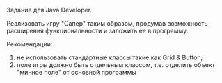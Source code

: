 Задание для Java Developer.

Реализовать игру "Сапер" таким образом, продумав возможность расширения функциональности и заложить ее в программу.

Рекомендации: 
1) не использовать стандартные классы такие как Grid & Button;
2) поле игры должно быть отдельным классом, т.е. отделить объект "минное поле" от основной программы
